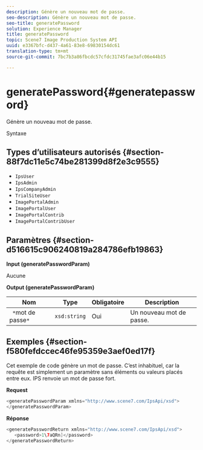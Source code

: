 ```yaml
---
description: Génère un nouveau mot de passe.
seo-description: Génère un nouveau mot de passe.
seo-title: generatePassword
solution: Experience Manager
title: generatePassword
topic: Scene7 Image Production System API
uuid: e3367bfc-d437-4a61-83e8-69830154dc61
translation-type: tm+mt
source-git-commit: 7bc7b3a86fbcdc57cfdc31745fae3afc06e44b15

---
```



# generatePassword{#generatepassword}

Génère un nouveau mot de passe.

Syntaxe

## Types d’utilisateurs autorisés {#section-88f7dc11e5c74be281399d8f2e3c9555}

* `IpsUser`
* `IpsAdmin`
* `IpsCompanyAdmin`
* `TrialSiteUser`
* `ImagePortalAdmin`
* `ImagePortalUser`
* `ImagePortalContrib`
* `ImagePortalContribUser`

## Paramètres {#section-d516615c906240819a284786efb19863}

**Input (generatePasswordParam)**

Aucune

**Output (generatePasswordParam)**

| Nom | Type | Obligatoire | Description |
|---|---|---|---|
| ` *`mot de passe`*` | `xsd:string` | Oui | Un nouveau mot de passe. |

## Exemples {#section-f580fefdccec46fe95359e3aef0ed17f}

Cet exemple de code génère un mot de passe. C’est inhabituel, car la requête est simplement un paramètre sans éléments ou valeurs placés entre eux. IPS renvoie un mot de passe fort.

**Request**

```java
<generatePasswordParam xmlns="http://www.scene7.com/IpsApi/xsd">
</generatePasswordParam>
```

**Réponse**

```java
<generatePasswordReturn xmlns="http://www.scene7.com/IpsApi/xsd">
   <password>1\7aQRn]</password>
</generatePasswordReturn>
```

